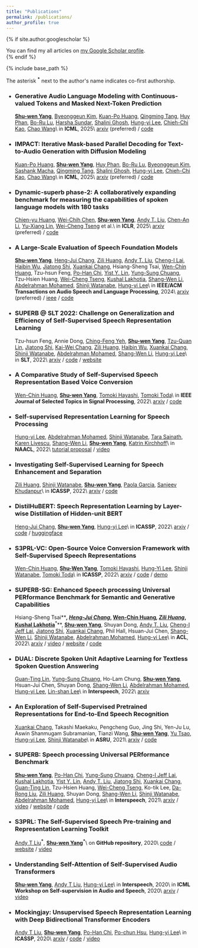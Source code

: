 ```yaml
---
title: "Publications"
permalink: /publications/
author_profile: true
---
```


{% if site.author.googlescholar %}
  <div class="wordwrap">You can find my all articles on <a href="{{site.author.googlescholar}}">my Google Scholar profile</a>.</div>
{% endif %}

{% include base_path %}

The asterisk **<sup>*</sup>** next to the author's name indicates co-first authorship.


- ### Generative Audio Language Modeling with Continuous-valued Tokens and Masked Next-Token Prediction

  **<u>Shu-wen Yang</u>**, [Byeonggeun Kim](), [Kuan-Po Huang](), [Qingming Tang](), [Huy Phan](), [Bo-Ru Lu](), [Harsha Sundar](), [Shalini Ghosh](), [Hung-yi Lee](), [Chieh-Chi Kao](), [Chao Wang]()\\
  in **ICML**, 2025\\
  [arxiv](https://arxiv.org/abs/2404.09385) (preferred) / [code](https://github.com/s3prl/s3prl)


- ### IMPACT: Iterative Mask-based Parallel Decoding for Text-to-Audio Generation with Diffusion Modeling

  [Kuan-Po Huang](), **<u>Shu-wen Yang</u>**, [Huy Phan](), [Bo-Ru Lu](), [Byeonggeun Kim](), [Sashank Macha](), [Qingming Tang](), [Shalini Ghosh](), [Hung-yi Lee](), [Chieh-Chi Kao](), [Chao Wang]()\\
  in **ICML**, 2025\\
  [arxiv](https://arxiv.org/abs/2404.09385) (preferred) / [code](https://github.com/s3prl/s3prl)


- ### Dynamic-superb phase-2: A collaboratively expanding benchmark for measuring the capabilities of spoken language models with 180 tasks

  [Chien-yu Huang](https://scholar.google.com.tw/citations?user=1Xfc3ikAAAAJ&hl=zh-TW), [Wei-Chih Chen](), **<u>Shu-wen Yang</u>**, [Andy T. Liu](https://andi611.github.io/), [Chen-An Li](), [Yu-Xiang Lin](), [Wei-Cheng Tseng]() et al.\\
  in **ICLR**, 2025\\
  [arxiv](https://arxiv.org/abs/2404.09385) (preferred) / [code](https://github.com/s3prl/s3prl)


- ### A Large-Scale Evaluation of Speech Foundation Models

  **<u>Shu-wen Yang</u>**, [Heng-Jui Chang](https://people.csail.mit.edu/hengjui/), [Zili Huang](https://scholar.google.com/citations?user=iQ-S0fQAAAAJ&hl=en), [Andy T. Liu](https://andi611.github.io/), [Cheng-I Lai](https://people.csail.mit.edu/clai24/), [Haibin Wu](https://hbwu-ntu.github.io/), [Jiatong Shi](http://shijt.site/), [Xuankai Chang](https://www.xuankaic.com/), Hsiang-Sheng Tsai, [Wen-Chin Huang](https://unilight.github.io/), Tzu-hsun Feng, [Po-Han Chi](https://scholar.google.com/citations?user=SiyicoEAAAAJ&hl=zh-TW), [Yist Y. Lin](https://scholar.google.com/citations?user=0lrZq9MAAAAJ&hl=en), [Yung-Sung Chuang](https://people.csail.mit.edu/yungsung/), Tzu-Hsien Huang, [Wei-Cheng Tseng](https://scholar.google.com.tw/citations?user=-d6aNP0AAAAJ&hl=zh-TW), [Kushal Lakhotia](https://scholar.google.com/citations?user=w9W6zXUAAAAJ&hl=en), [Shang-Wen Li](https://swdanielli.github.io/), [Abdelrahman Mohamed](https://www.cs.toronto.edu/~asamir/), [Shinji Watanabe](https://sites.google.com/view/shinjiwatanabe), [Hung-yi Lee](https://speech.ee.ntu.edu.tw/~hylee/index.php)\\
  in **IEEE/ACM Transactions on Audio Speech and Language Processing**, 2024\\
  [arxiv](https://arxiv.org/abs/2404.09385) (preferred) / [ieee](https://ieeexplore.ieee.org/document/10502279) / [code](https://github.com/s3prl/s3prl)


- ### SUPERB @ SLT 2022: Challenge on Generalization and Efficiency of Self-Supervised Speech Representation Learning

  Tzu-hsun Feng, Annie Dong, [Ching-Feng Yeh](https://scholar.google.com.tw/citations?hl=zh-TW&user=P7ma7pAAAAAJ&view_op=list_works&sortby=pubdate), **<u>Shu-wen Yang</u>**, [Tzu-Quan Lin](https://scholar.google.com.tw/citations?user=efKSVR8AAAAJ&hl=zh-TW), [Jiatong Shi](http://shijt.site/), [Kai-Wei Chang](https://kwchang.org/), [Zili Huang](https://scholar.google.com/citations?user=iQ-S0fQAAAAJ&hl=en), [Haibin Wu](https://hbwu-ntu.github.io/), [Xuankai Chang](https://www.xuankaic.com/), [Shinji Watanabe](https://sites.google.com/view/shinjiwatanabe), [Abdelrahman Mohamed](https://www.cs.toronto.edu/~asamir/), [Shang-Wen Li](https://swdanielli.github.io/), [Hung-yi Lee](https://speech.ee.ntu.edu.tw/~hylee/index.php)\\
  in **SLT**, 2022\\
  [arxiv](https://arxiv.org/abs/2210.08634) / [code](https://github.com/B06901052/DeepSpeed/tree/superb-challenge) / [website](https://www.slt2022.org/challenge-sessions.php)


- ### A Comparative Study of Self-Supervised Speech Representation Based Voice Conversion

  [Wen-Chin Huang](https://unilight.github.io/), **<u>Shu-wen Yang</u>**, [Tomoki Hayashi](https://kan-bayashi.github.io/), [Tomoki Toda](https://sites.google.com/site/tomokitoda/home_eng)\\
  in **IEEE Journal of Selected Topics in Signal Processing**, 2022\\
  [arxiv](https://arxiv.org/abs/2207.04356) / [code](https://github.com/unilight/s3prl-vc)


- ### Self-supervised Representation Learning for Speech Processing

  [Hung-yi Lee](https://speech.ee.ntu.edu.tw/~hylee/index.php), [Abdelrahman Mohamed](https://www.cs.toronto.edu/~asamir/), [Shinji Watanabe](https://sites.google.com/view/shinjiwatanabe), [Tara Sainath](https://sites.google.com/site/tsainath/), [Karen Livescu](https://home.ttic.edu/~klivescu/), [Shang-Wen Li](https://swdanielli.github.io/), **<u>Shu-wen Yang</u>**, [Katrin Kirchhoff](https://www.amazon.science/author/katrin-kirchhoff)\\
  in **NAACL**, 2022\\
  [tutorial proposal](https://aclanthology.org/2022.naacl-tutorials.2/) / [video](https://www.youtube.com/watch?v=22IE8swBEbQ&list=PLmBa5a9Ne6fU-1H0EIFjoUJSjSmB1RcSx)


- ### Investigating Self-Supervised Learning for Speech Enhancement and Separation

  [Zili Huang](https://scholar.google.com/citations?user=iQ-S0fQAAAAJ&hl=en), [Shinji Watanabe](https://sites.google.com/view/shinjiwatanabe), **<u>Shu-wen Yang</u>**, [Paola Garcia](https://scholar.google.com/citations?user=fAXgPckAAAAJ&hl=en), [Sanjeev Khudanpur](https://engineering.jhu.edu/faculty/sanjeev-khudanpur/)\\
  in **ICASSP**, 2022\\
  [arxiv](https://arxiv.org/abs/2203.07960) / [code](https://github.com/s3prl/s3prl)


- ### DistilHuBERT: Speech Representation Learning by Layer-wise Distillation of Hidden-unit BERT

  [Heng-Jui Chang](https://people.csail.mit.edu/hengjui/), **<u>Shu-wen Yang</u>**, [Hung-yi Lee](https://speech.ee.ntu.edu.tw/~hylee/index.php)\\
  in **ICASSP**, 2022\\
  [arxiv](https://arxiv.org/abs/2110.01900) / [code](https://github.com/s3prl/s3prl) / [huggingface](https://huggingface.co/ntu-spml/distilhubert)


- ### S3PRL-VC: Open-Source Voice Conversion Framework with Self-Supervised Speech Representations

  [Wen-Chin Huang](https://unilight.github.io/), **<u>Shu-Wen Yang</u>**, [Tomoki Hayashi](https://kan-bayashi.github.io/), [Hung-Yi Lee](https://speech.ee.ntu.edu.tw/~hylee/index.php), [Shinji Watanabe](https://sites.google.com/view/shinjiwatanabe), [Tomoki Toda](https://sites.google.com/site/tomokitoda/home_eng)\\
  in **ICASSP**, 2022\\
  [arxiv](https://arxiv.org/abs/2110.06280) / [code](https://github.com/unilight/s3prl-vc) / [demo](https://huggingface.co/spaces/unilight/s3prl-vc-vcc2020)


- ### SUPERB-SG: Enhanced Speech processing Universal PERformance Benchmark for Semantic and Generative Capabilities

  Hsiang-Sheng Tsai**<sup>*</sup>**, [Heng-Jui Chang](https://people.csail.mit.edu/hengjui/)**<sup>*</sup>**, [Wen-Chin Huang](https://unilight.github.io/)**<sup>*</sup>**, [Zili Huang](https://scholar.google.com/citations?user=iQ-S0fQAAAAJ&hl=en)**<sup>*</sup>**, [Kushal Lakhotia](https://scholar.google.com/citations?user=w9W6zXUAAAAJ&hl=en)**<sup>*</sup>**, **<u>Shu-wen Yang</u>**, Shuyan Dong, [Andy T. Liu](https://andi611.github.io/), [Cheng-I Jeff Lai](https://people.csail.mit.edu/clai24/), [Jiatong Shi](http://shijt.site/), [Xuankai Chang](https://www.xuankaic.com/), Phil Hall, Hsuan-Jui Chen, [Shang-Wen Li](https://swdanielli.github.io/), [Shinji Watanabe](https://sites.google.com/view/shinjiwatanabe), [Abdelrahman Mohamed](https://www.cs.toronto.edu/~asamir/), [Hung-yi Lee](https://speech.ee.ntu.edu.tw/~hylee/index.php)\\
  in **ACL**, 2022\\
  [arxiv](https://arxiv.org/abs/2203.06849) / [video](https://www.youtube.com/watch?v=S8HJVCxxdy0) / [website](https://superbbenchmark.org/) / [code](https://github.com/s3prl/s3prl)


- ### DUAL: Discrete Spoken Unit Adaptive Learning for Textless Spoken Question Answering

  [Guan-Ting Lin](https://daniellin94144.github.io/), [Yung-Sung Chuang](https://people.csail.mit.edu/yungsung/), Ho-Lam Chung, **<u>Shu-wen Yang</u>**, Hsuan-Jui Chen, Shuyan Dong, [Shang-Wen Li](https://swdanielli.github.io/), [Abdelrahman Mohamed](https://www.cs.toronto.edu/~asamir/), [Hung-yi Lee](https://speech.ee.ntu.edu.tw/~hylee/index.php), [Lin-shan Lee](https://speech.ee.ntu.edu.tw/previous_version/lslNew.htm)\\
  in **Interspeech**, 2022\\
  [arxiv](https://arxiv.org/abs/2203.04911)


- ### An Exploration of Self-Supervised Pretrained Representations for End-to-End Speech Recognition

  [Xuankai Chang](https://www.xuankaic.com/), Takashi Maekaku, Pengcheng Guo, Jing Shi, Yen-Ju Lu, Aswin Shanmugam Subramanian, Tianzi Wang, **<u>Shu-wen Yang</u>**, [Yu Tsao](https://www.citi.sinica.edu.tw/pages/yu.tsao/index_en.html), [Hung-yi Lee](https://speech.ee.ntu.edu.tw/~hylee/index.php), [Shinji Watanabe](https://sites.google.com/view/shinjiwatanabe)\\
  in **ASRU**, 2021\\
  [arxiv](https://arxiv.org/abs/2110.04590) / [code](https://github.com/espnet/espnet)


- ### SUPERB: Speech processing Universal PERformance Benchmark

  **<u>Shu-wen Yang</u>**, [Po-Han Chi](https://scholar.google.com/citations?user=SiyicoEAAAAJ&hl=zh-TW), [Yung-Sung Chuang](https://people.csail.mit.edu/yungsung/), [Cheng-I Jeff Lai](https://people.csail.mit.edu/clai24/), [Kushal Lakhotia](https://scholar.google.com/citations?user=w9W6zXUAAAAJ&hl=en), [Yist Y. Lin](https://scholar.google.com/citations?user=0lrZq9MAAAAJ&hl=en), [Andy T. Liu](https://andi611.github.io/), [Jiatong Shi](http://shijt.site/), [Xuankai Chang](https://www.xuankaic.com/), [Guan-Ting Lin](https://daniellin94144.github.io/), Tzu-Hsien Huang, [Wei-Cheng Tseng](https://scholar.google.com.tw/citations?user=-d6aNP0AAAAJ&hl=zh-TW), Ko-tik Lee, [Da-Rong Liu](https://scholar.google.com.tw/citations?user=qJ5zXNIAAAAJ&hl=zh-TW), [Zili Huang](https://scholar.google.com/citations?user=iQ-S0fQAAAAJ&hl=en), Shuyan Dong, [Shang-Wen Li](https://swdanielli.github.io/), [Shinji Watanabe](https://sites.google.com/view/shinjiwatanabe), [Abdelrahman Mohamed](https://www.cs.toronto.edu/~asamir/), [Hung-yi Lee](https://speech.ee.ntu.edu.tw/~hylee/index.php)\\
  in **Interspeech**, 2021\\
  [arxiv](https://arxiv.org/abs/2105.01051) / [video](https://www.youtube.com/watch?v=zd9fiVvej0k) / [website](https://superbbenchmark.org/) / [code](https://github.com/s3prl/s3prl)


- ### S3PRL: The Self-Supervised Speech Pre-training and Representation Learning Toolkit

  [Andy T Liu](https://andi611.github.io/)**<sup>*</sup>**, **<u>Shu-wen Yang</u><sup>*</sup>**\\
  on **GitHub repository**, 2020\\
  [code](https://github.com/s3prl/s3prl) / [website](https://s3prl.github.io/s3prl/) / [video](https://www.youtube.com/watch?v=PkMFnS6cjAc)


- ### Understanding Self-Attention of Self-Supervised Audio Transformers

  **<u>Shu-wen Yang</u>**, [Andy T Liu](https://andi611.github.io/), [Hung-yi Lee](https://speech.ee.ntu.edu.tw/~hylee/index.php)\\
  in **Interspeech**, 2020\\
  in **ICML Workshop on Self-supervision in Audio and Speech**, 2020\\
  [arxiv](https://arxiv.org/abs/2006.03265) / [video](https://slideslive.com/38930730/understanding-selfattention-of-selfsupervised-audio-transformers)


- ### Mockingjay: Unsupervised Speech Representation Learning with Deep Bidirectional Transformer Encoders

  [Andy T Liu](https://andi611.github.io/), **<u>Shu-wen Yang</u>**, [Po-Han Chi](https://scholar.google.com/citations?user=SiyicoEAAAAJ&hl=zh-TW), [Po-chun Hsu](https://scholar.google.com/citations?user=JZrV0tcAAAAJ&hl=en), [Hung-yi Lee](https://speech.ee.ntu.edu.tw/~hylee/index.php)\\
  in **ICASSP**, 2020\\
  [arxiv](https://arxiv.org/abs/1910.12638) / [code](https://github.com/s3prl/s3prl) / [video](https://www.youtube.com/watch?v=THylmb3hZVs)
